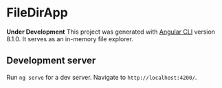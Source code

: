 # FileDirApp
**Under Development**
This project was generated with [Angular CLI](https://github.com/angular/angular-cli) version 8.1.0.
It serves as an in-memory file explorer.

## Development server

Run `ng serve` for a dev server. Navigate to `http://localhost:4200/`.
